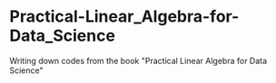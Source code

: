 # Practical-Linear_Algebra-for-Data_Science
Writing down codes from the book "Practical Linear Algebra for Data Science"
